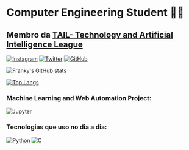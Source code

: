 # Computer Engineering Student 👨‍💻
## Membro da [TAIL- Technology and Artificial Intelligence League](https://github.com/TailUFPB)

[![Instagram](https://img.shields.io/badge/Instagram-E4405F?style=for-the-badge&logo=instagram&logoColor=white)](https://instagram.com/frankley.kaiky/)
[![Twitter](https://img.shields.io/badge/Twitter-1DA1F2?style=for-the-badge&logo=twitter&logoColor=white)](https://twitter.com/asagiri_gen5)
[![GitHub](https://img.shields.io/badge/GitHub-100000?style=for-the-badge&logo=github&logoColor=white)](https://github.com/Franky03)

![Franky's GitHub stats](https://github-readme-stats.vercel.app/api?username=Franky03&theme=radical)

[![Top Langs](https://github-readme-stats.vercel.app/api/top-langs/?username=Franky03&theme=radical)](https://github.com/Franky03)

### Machine Learning and Web Automation Project:
[![Jupyter](https://img.shields.io/badge/Made%20with-Jupyter-orange?style=for-the-badge&logo=Jupyter)](https://github.com/Franky03/PythonProjects)

### Tecnologias que uso no dia a dia: 
[![Python](https://img.shields.io/badge/Python-14354C?style=for-the-badge&logo=python&logoColor=white)](https://github.com/Franky03)
[![C](https://img.shields.io/badge/C-00599C?style=for-the-badge&logo=c&logoColor=white)](https://github.com/Franky03)
